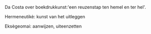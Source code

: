 Da Costa over boekdrukkunst:'een reuzenstap ten hemel en ter hel'.

Hermeneutikè: kunst van het uitleggen

Eksègeomai: aanwijzen, uiteenzetten
